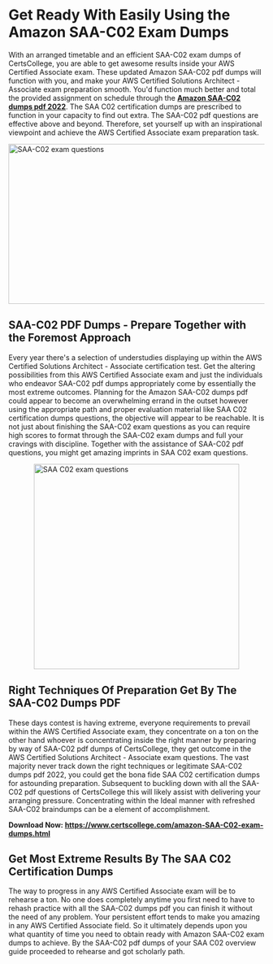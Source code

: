 <h1><strong>Get Ready With Easily Using the Amazon SAA-C02 Exam Dumps&nbsp;</strong></h1>
<p><span style="font-weight: 400;">With an arranged timetable and an efficient  SAA-C02 exam dumps of CertsCollege, you are able to get awesome results inside your AWS Certified Associate exam. These updated Amazon SAA-C02 pdf dumps will function with you, and make your AWS Certified Solutions Architect - Associate exam preparation smooth. You'd function much better and total the provided assignment on schedule through the <strong><a href="https://www.certscollege.com/amazon-SAA-C02-exam-dumps.html">Amazon SAA-C02 dumps pdf 2022</a></strong>. The SAA C02 certification dumps are prescribed to function in your capacity to find out extra. The  SAA-C02 pdf questions are effective above and beyond. Therefore, set yourself up with an inspirational viewpoint and achieve the AWS Certified Associate exam preparation task.&nbsp;</span></p>
<p><span style="font-weight: 400;"><img style="display: block; margin-left: auto; margin-right: auto;" src="https://i.ibb.co/CPDK3ps/Yellow-and-Blue-Initiative-Blog-Banner.png" alt="SAA-C02 exam questions" width="559" height="315" /></span></p>
<h2><strong>SAA-C02 PDF Dumps - Prepare Together with the Foremost Approach</strong></h2>
<p><span style="font-weight: 400;">Every year there's a selection of understudies displaying up within the AWS Certified Solutions Architect - Associate certification test. Get the altering possibilities from this AWS Certified Associate exam and just the individuals who endeavor SAA-C02 pdf dumps appropriately come by essentially the most extreme outcomes. Planning for the Amazon SAA-C02 dumps pdf could appear to become an overwhelming errand in the outset however using the appropriate path and proper evaluation material like SAA C02 certification dumps questions, the objective will appear to be reachable. It is not just about finishing the SAA-C02 exam questions as you can require high scores to format through the SAA-C02 exam dumps and full your cravings with discipline. Together with the assistance of SAA-C02 pdf questions, you might get amazing imprints in SAA C02 exam questions.</span></p>
<p><span style="font-weight: 400;"><a href="https://tinyurl.com/y9dem4cm"><img style="display: block; margin-left: auto; margin-right: auto;" src="https://i.ibb.co/9tMrhdY/Teacher-Appreciation-Invitation.png" alt="SAA C02 exam questions " width="404" height="404" /></a></span></p>
<h2><strong>Right Techniques Of Preparation Get By The SAA-C02 Dumps PDF</strong></h2>
<p><span style="font-weight: 400;">These days contest is having extreme, everyone requirements to prevail within the AWS Certified Associate exam, they concentrate on a ton on the other hand whoever is concentrating inside the right manner by preparing by way of SAA-C02 pdf dumps of CertsCollege, they get outcome in the AWS Certified Solutions Architect - Associate exam questions. The vast majority never track down the right techniques or legitimate SAA-C02 dumps pdf 2022, you could get the bona fide SAA C02 certification dumps for astounding preparation. Subsequent to buckling down with all the  SAA-C02 pdf questions of CertsCollege this will likely assist with delivering your arranging pressure. Concentrating within the Ideal manner with refreshed SAA-C02 braindumps can be a element of accomplishment.</span></p>
<p><span style="font-weight: 400;"><strong>Download Now: <a href="https://www.certscollege.com/amazon-SAA-C02-exam-dumps.html">https://www.certscollege.com/amazon-SAA-C02-exam-dumps.html</a></strong></span></p>
<h2><strong>Get Most Extreme Results By The SAA C02 Certification Dumps</strong></h2>
<p><span style="font-weight: 400;">The way to progress in any AWS Certified Associate exam will be to rehearse a ton. No one does completely anytime you first need to have to rehash practice with all the SAA-C02 dumps pdf you can finish it without the need of any problem. Your persistent effort tends to make you amazing in any AWS Certified Associate field. So it ultimately depends upon you what quantity of time you need to obtain ready with Amazon SAA-C02 exam dumps to achieve. By the SAA-C02 pdf dumps of your SAA C02 overview guide proceeded to rehearse and got scholarly path.</span></p>
